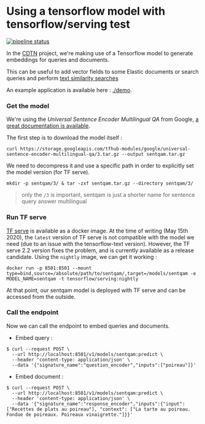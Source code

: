 # Using a tensorflow model with tensorflow/serving test

[![pipeline status](https://img.shields.io/badge/pipeline-gitlab-orange?logo=gitlab)](https://gitlab.factory.social.gouv.fr/SocialGouv/serving-ml/-/commits/master)

In the [CDTN](https://github.com/SocialGouv/code-du-travail-numerique) project, we're making use of a Tensorflow model to generate embeddings for queries and documents.

This can be useful to add vector fields to some Elastic documents or search queries and perform [text similarity searches](https://www.elastic.co/blog/text-similarity-search-with-vectors-in-elasticsearch)

An example application is available here : [./demo](./demo).

### Get the model

We're using the _Universal Sentence Encoder Multilingual QA_ from Google, [a great documentation is available](<https://tfhub.dev/google/universal-sentence-encoder-multilingual-qa/3](https://tfhub.dev/google/universal-sentence-encoder-multilingual-qa/3)>).

The first step is to download the model itself :

```
curl https://storage.googleapis.com/tfhub-modules/google/universal-sentence-encoder-multilingual-qa/3.tar.gz --output sentqam.tar.gz
```

We need to decompress it and use a specific path in order to explicitly set the model version (for TF serve).

```
mkdir -p sentqam/3/ & tar -zxf sentqam.tar.gz --directory sentqam/3/
```

> only the `/3` is important, sentqam is just a shorter name for sentence query answer multilingual

### Run TF serve

[TF serve](https://www.tensorflow.org/tfx/guide/serving) is available as a docker image. At the time of writing (May 15th 2020), the `latest` version of TF serve is not compatible with the model we need (due to an issue with the tensorflow-text version). However, the TF serve 2.2 version fixes the problem, and is currently available as a release candidate. Using the `nightly` image, we can get it working :

```
docker run -p 8501:8501 --mount type=bind,source=/absolute/path/to/sentqam/,target=/models/sentqam -e MODEL_NAME=sentqam -t tensorflow/serving:nightly
```

At that point, our sentqam model is deployed with TF serve and can be accessed from the outside.

### Call the endpoint

Now we can call the endpoint to embed queries and documents.

- Embed query :

```
$ curl --request POST \
  --url http://localhost:8501/v1/models/sentqam:predict \
  --header 'content-type: application/json' \
  --data '{"signature_name":"question_encoder","inputs":["poireau"]}'
```

- Embed document :

```
$ curl --request POST \
  --url http://localhost:8501/v1/models/sentqam:predict \
  --header 'content-type: application/json' \
  --data '{"signature_name":"response_encoder","inputs":{"input":["Recettes de plats au poireau"], "context": ["La tarte au poireau. Fondue de poireaux. Poireaux vinaigrette."]}}'
```
